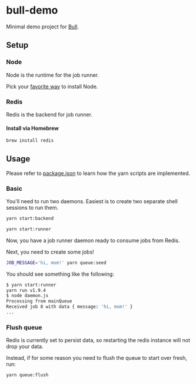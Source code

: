 # bull-demo

Minimal demo project for [Bull](https://github.com/OptimalBits/bull).

## Setup

### Node

Node is the runtime for the job runner.

Pick your [favorite way](https://gist.github.com/flushentitypacket/1ccacde6e06e8750398402f9ce99e4f0) to install Node.

### Redis

Redis is the backend for job runner.

#### Install via Homebrew

```sh
brew install redis
```

## Usage

Please refer to [package.json](./package.json) to learn how the yarn scripts are implemented.

### Basic

You'll need to run two daemons. Easiest is to create two separate shell sessions to run them.

```sh
yarn start:backend
```

```sh
yarn start:runner
```

Now, you have a job runner daemon ready to consume jobs from Redis.

Next, you need to create some jobs!

```sh
JOB_MESSAGE='hi, mom!' yarn queue:seed
```

You should see something like the following:

```sh
$ yarn start:runner
yarn run v1.9.4
$ node daemon.js
Processing from mainQueue
Received job 8 with data { message: 'hi, mom!' }
...
```

### Flush queue

Redis is currently set to persist data, so restarting the redis instance will not drop your data.

Instead, if for some reason you need to flush the queue to start over fresh, run:

```sh
yarn queue:flush
```
